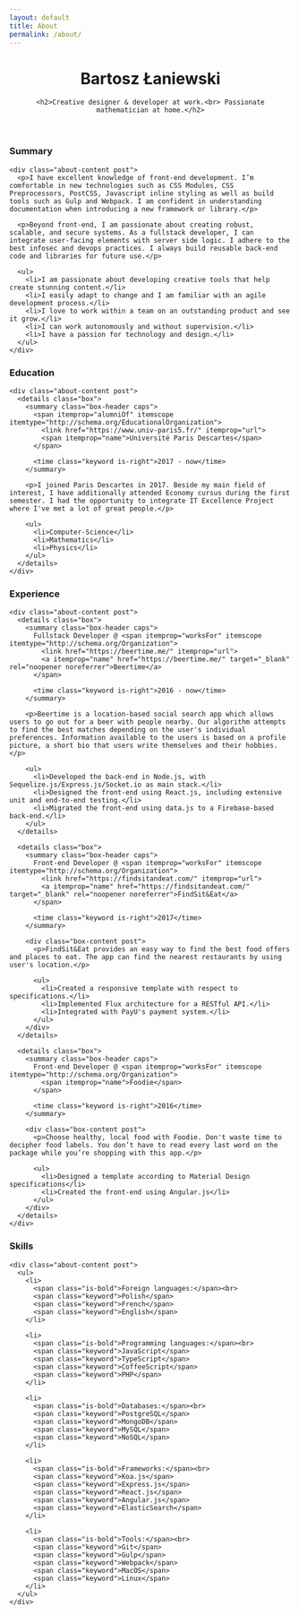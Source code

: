 ```yaml
---
layout: default
title: About
permalink: /about/
---
```


<style>
  @media print {
    h1, h2, h3, h4, h5, table, figure, details {
      page-break-after: avoid;

      margin: 12px 0 !important;
      padding: 0 !important;
    }

    .header,
    .footer,
    .about-header {
      display: none;
    }

    .about-section {
      display: block;
    }

    .box,
    .content {
      border: 0;
      margin: 0;
      padding: 0;
    }

    .box {
      box-shadow: none;
    }

    .keyword {
      padding: 0;
      margin: 0 6px;
    }

    .keyword,
    .caps,
    .post p,
    .post li {
      color: black !important;
      font-size: 12px !important;
      font-family: Helvetica !important;
      text-transform: none !important;
    }

    .post p,
    .post ul {
      margin-top: 12px;
    }

    .post li {
      margin: 0 0 0 16px !important;
    }

    a[href^="http://"]:after,
    a[href^="https://"]:after {
      content: " (" attr(href) ")";
    }

    @page {
      margin: 1cm;
    }
  }
</style>

<main class="content about" itemscope itemtype="http://schema.org/Person">
  <header class="about-header">
    <h1 itemprop="name">Bartosz Łaniewski</h1>
    <link itemprop="sameAs" href="https://github.com/Bartozzz">
    <link itemprop="sameAs" href="https://dribbble.com/bartozzz">
    <link itemprop="sameAs" href="https://facebook.com/laniewski.bartozzz">
    <link itemprop="sameAs" href="https://youtube.com/channel/UCIC1vaSJwSJ2sqKWC3wTTmQ">

    <h2>Creative designer & developer at work.<br> Passionate mathematician at home.</h2>
  </header>

  <section class="about-section">
    <h3>Summary</h3>

    <div class="about-content post">
      <p>I have excellent knowledge of front-end development. I’m comfortable in new technologies such as CSS Modules, CSS Preprocessors, PostCSS, Javascript inline styling as well as build tools such as Gulp and Webpack. I am confident in understanding documentation when introducing a new framework or library.</p>

      <p>Beyond front-end, I am passionate about creating robust, scalable, and secure systems. As a fullstack developer, I can integrate user-facing elements with server side logic. I adhere to the best infosec and devops practices. I always build reusable back-end code and libraries for future use.</p>

      <ul>
        <li>I am passionate about developing creative tools that help create stunning content.</li>
        <li>I easily adapt to change and I am familiar with an agile development process.</li>
        <li>I love to work within a team on an outstanding product and see it grow.</li>
        <li>I can work autonomously and without supervision.</li>
        <li>I have a passion for technology and design.</li>
      </ul>
    </div>
  </section>

  <section class="about-section">
    <h3>Education</h3>

    <div class="about-content post">
      <details class="box">
        <summary class="box-header caps">
          <span itemprop="alumniOf" itemscope itemtype="http://schema.org/EducationalOrganization">
            <link href="https://www.univ-paris5.fr/" itemprop="url">
            <span itemprop="name">Université Paris Descartes</span>
          </span>

          <time class="keyword is-right">2017 - now</time>
        </summary>

        <p>I joined Paris Descartes in 2017. Beside my main field of interest, I have additionally attended Economy cursus during the first semester. I had the opportunity to integrate IT Excellence Project where I've met a lot of great people.</p>

        <ul>
          <li>Computer-Science</li>
          <li>Mathematics</li>
          <li>Physics</li>
        </ul>
      </details>
    </div>
  </section>

  <section class="about-section">
    <h3>Experience</h3>

    <div class="about-content post">
      <details class="box">
        <summary class="box-header caps">
          Fullstack Developer @ <span itemprop="worksFor" itemscope itemtype="http://schema.org/Organization">
            <link href="https://beertime.me/" itemprop="url">
            <a itemprop="name" href="https://beertime.me/" target="_blank" rel="noopener noreferrer">Beertime</a>
          </span>

          <time class="keyword is-right">2016 - now</time>
        </summary>

        <p>Beertime is a location-based social search app which allows users to go out for a beer with people nearby. Our algorithm attempts to find the best matches depending on the user's individual preferences. Information available to the users is based on a profile picture, a short bio that users write themselves and their hobbies.</p>

        <ul>
          <li>Developed the back-end in Node.js, with Sequelize.js/Express.js/Socket.io as main stack.</li>
          <li>Designed the front-end using React.js, including extensive unit and end-to-end testing.</li>
          <li>Migrated the front-end using data.js to a Firebase-based back-end.</li>
        </ul>
      </details>

      <details class="box">
        <summary class="box-header caps">
          Front-end Developer @ <span itemprop="worksFor" itemscope itemtype="http://schema.org/Organization">
            <link href="https://findsitandeat.com/" itemprop="url">
            <a itemprop="name" href="https://findsitandeat.com/" target="_blank" rel="noopener noreferrer">FindSit&Eat</a>
          </span>

          <time class="keyword is-right">2017</time>
        </summary>

        <div class="box-content post">
          <p>FindSit&Eat provides an easy way to find the best food offers and places to eat. The app can find the nearest restaurants by using user's location.</p>

          <ul>
            <li>Created a responsive template with respect to specifications.</li>
            <li>Implemented Flux architecture for a RESTful API.</li>
            <li>Integrated with PayU's payment system.</li>
          </ul>
        </div>
      </details>

      <details class="box">
        <summary class="box-header caps">
          Front-end Developer @ <span itemprop="worksFor" itemscope itemtype="http://schema.org/Organization">
            <span itemprop="name">Foodie</span>
          </span>

          <time class="keyword is-right">2016</time>
        </summary>

        <div class="box-content post">
          <p>Choose healthy, local food with Foodie. Don't waste time to decipher food labels. You don’t have to read every last word on the package while you’re shopping with this app.</p>

          <ul>
            <li>Designed a template according to Material Design specifications</li>
            <li>Created the front-end using Angular.js</li>
          </ul>
        </div>
      </details>
    </div>
  </section>

  <section class="about-section">
    <h3>Skills</h3>

    <div class="about-content post">
      <ul>
        <li>
          <span class="is-bold">Foreign languages:</span><br>
          <span class="keyword">Polish</span>
          <span class="keyword">French</span>
          <span class="keyword">English</span>
        </li>

        <li>
          <span class="is-bold">Programming languages:</span><br>
          <span class="keyword">JavaScript</span>
          <span class="keyword">TypeScript</span>
          <span class="keyword">CoffeeScript</span>
          <span class="keyword">PHP</span>
        </li>

        <li>
          <span class="is-bold">Databases:</span><br>
          <span class="keyword">PostgreSQL</span>
          <span class="keyword">MongoDB</span>
          <span class="keyword">MySQL</span>
          <span class="keyword">NoSQL</span>
        </li>

        <li>
          <span class="is-bold">Frameworks:</span><br>
          <span class="keyword">Koa.js</span>
          <span class="keyword">Express.js</span>
          <span class="keyword">React.js</span>
          <span class="keyword">Angular.js</span>
          <span class="keyword">ElasticSearch</span>
        </li>

        <li>
          <span class="is-bold">Tools:</span><br>
          <span class="keyword">Git</span>
          <span class="keyword">Gulp</span>
          <span class="keyword">Webpack</span>
          <span class="keyword">MacOS</span>
          <span class="keyword">Linux</span>
        </li>
      </ul>
    </div>
  </section>
</main>

<script>
  // https://www.tjvantoll.com/2012/06/15/detecting-print-requests-with-javascript/
  (function() {
    var beforePrint = function() {
      document.querySelectorAll("details").forEach(function (detail) {
        detail.open = true;
      });
    };

    if (window.matchMedia) {
      window.matchMedia("print").addListener(function (list) {
        if (list.matches) {
          beforePrint();
        }
      });
    }

    window.onbeforeprint = beforePrint;
  }());
</script>
